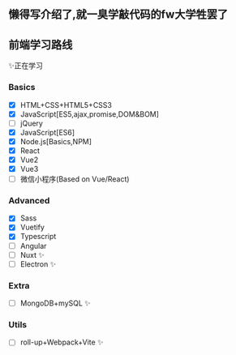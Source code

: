## 懒得写介绍了,就一臭学敲代码的fw大学牲罢了
## 前端学习路线
✨正在学习
### Basics
- [x] HTML+CSS+HTML5+CSS3
- [x] JavaScript[ES5,ajax,promise,DOM&BOM]
- [ ] jQuery
- [x] JavaScript[ES6]
- [x] Node.js[Basics,NPM]
- [x] React 
- [x] Vue2
- [x] Vue3 
- [ ] 微信小程序(Based on Vue/React)
### Advanced
- [x] Sass 
- [x] Vuetify 
- [x] Typescript 
- [ ] Angular
- [ ] Nuxt ✨
- [ ] Electron ✨
### Extra
- [ ] MongoDB+mySQL ✨
### Utils
- [ ] roll-up+Webpack+Vite ✨


